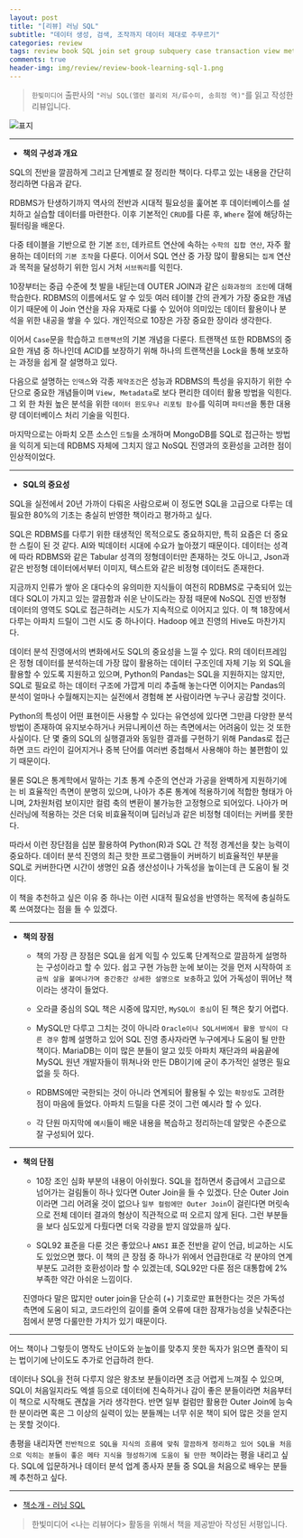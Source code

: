 ```yaml
---  
layout: post  
title: "[리뷰] 러닝 SQL"  
subtitle: "데이터 생성, 검색, 조작까지 데이터 제대로 주무르기"  
categories: review  
tags: review book SQL join set group subquery case transaction view metadata bigdata    
comments: true  
header-img: img/review/review-book-learning-sql-1.png
---  
```

  
> `한빛미디어` 출판사의 `"러닝 SQL(앨런 볼리외 저/류수미, 송희정 역)"`를 읽고 작성한 리뷰입니다.  

![표지](https://theorydb.github.io/assets/img/review/review-book-learning-sql-1.png)  

---

* __책의 구성과 개요__  

SQL의 전반을 깔끔하게 그리고 단계별로 잘 정리한 책이다. 다루고 있는 내용을 간단히 정리하면 다음과 같다.

RDBMS가 탄생하기까지 역사의 전반과 시대적 필요성을 훑어본 후 데이터베이스를 설치하고 실습할 데이터를 마련한다. 이후 기본적인 `CRUD`를 다룬 후, `Where` 절에 해당하는 필터링을 배운다. 

다중 테이블을 기반으로 한 기본 `조인`, 데카르트 연산에 속하는 `수학의 집합 연산`, 자주 활용하는 데이터의 `기본 조작`을 다룬다. 이어서 SQL 연산 중 가장 많이 활용되는 `집계` 연산과 목적을 달성하기 위한 임시 거처 `서브쿼리`를 익힌다.

10장부터는 중급 수준에 첫 발을 내딛는데 OUTER JOIN과 같은 `심화과정의 조인`에 대해 학습한다. RDBMS의 이름에서도 알 수 있듯 여러 테이블 간의 관계가 가장 중요한 개념이기 때문에 이 Join 연산을 자유 자재로 다룰 수 있어야 의미있는 데이터 활용이나 분석을 위한 내공을 쌓을 수 있다. 개인적으로 10장은 가장 중요한 장이라 생각한다. 

이어서 `Case`문을 학습하고 `트랜잭션`의 기본 개념을 다룬다. 트랜잭션 또한 RDBMS의 중요한 개념 중 하나인데 ACID를 보장하기 위해 하나의 트랜잭션을 Lock을 통해 보호하는 과정을 쉽게 잘 설명하고 있다. 

다음으로 설명하는 `인덱스`와 각종 `제약조건`은 성능과 RDBMS의 특성을 유지하기 위한 수단으로 중요한 개념들이며 `View, Metadata`로 보다 편리한 데이터 활용 방법을 익힌다. 그 외 한 차원 높은 분석을 위한 `데이터 윈도우나 리포팅 함수`를 익히며 `파티션`을 통한 대용량 데이터베이스 처리 기술을 익힌다.

마지막으로는 아파치 오픈 소스인 `드릴`을 소개하며 MongoDB를 SQL로 접근하는 방법을 익히게 되는데 RDBMS 자체에 그치지 않고 NoSQL 진영과의 호환성을 고려한 점이 인상적이었다.

---

* __SQL의 중요성__  

SQL을 실전에서 20년 가까이 다뤄온 사람으로써 이 정도면 SQL을 고급으로 다루는 데 필요한 80%의 기초는 충실히 반영한 책이라고 평가하고 싶다.

SQL은 RDBMS를 다루기 위한 태생적인 목적으로도 중요하지만, 특히 요즘은 더 중요한 스킬이 된 것 같다. AI와 빅데이터 시대에 수요가 높아졌기 때문이다. 데이터는 성격에 따라 RDBMS와 같은 Tabular 성격의 정형데이터만 존재하는 것도 아니고, Json과 같은 반정형 데이터에서부터 이미지, 텍스트와 같은 비정형 데이터도 존재한다.

지금까지 인류가 쌓아 온 대다수의 유의미한 지식들이 여전히 RDBMS로 구축되어 있는데다 SQL이 가지고 있는 깔끔함과 쉬운 난이도라는 장점 때문에 NoSQL 진영 반정형 데이터의 영역도 SQL로 접근하려는 시도가 지속적으로 이어지고 있다. 이 책 18장에서 다루는 아파치 드릴이 그런 시도 중 하나이다. Hadoop 에코 진영의 Hive도 마찬가지다. 

데이터 분석 진영에서의 변화에서도 SQL의 중요성을 느낄 수 있다. R의 데이터프레임은 정형 데이터를 분석하는데 가장 많이 활용하는 데이터 구조인데 자체 기능 외 SQL을 활용할 수 있도록 지원하고 있으며, Python의 Pandas는 SQL을 지원하지는 않지만, SQL로 필요로 하는 데이터 구조에 가깝게 미리 추출해 놓는다면 이어지는 Pandas의 분석이 얼마나 수월해지는지는 실전에서 경험해 본 사람이라면 누구나 공감할 것이다. 

Python의 특성이 어떤 표현이든 사용할 수 있다는 유연성에 있다면 그만큼 다양한 분석 방법이 존재하여 유지보수하거나 커뮤니케이션 하는 측면에서는 어려움이 있는 것 또한 사실이다. 단 몇 줄의 SQL의 실행결과와 동일한 결과를 구현하기 위해 Pandas로 접근하면 코드 라인이 길어지거나 중복 단어를 여러번 중첩해서 사용해야 하는 불편함이 있기 때문이다.

물론 SQL은 통계학에서 말하는 기초 통계 수준의 연산과 가공을 완벽하게 지원하기에는 비 효율적인 측면이 분명히 있으며, 나아가 추론 통계에 적용하기에 적합한 형태가 아니며, 2차원처럼 보이지만 컬럼 축의 변환이 불가능한 고정형으로 되어있다. 나아가 머신러닝에 적용하는 것은 더욱 비효율적이며 딥러닝과 같은 비정형 데이터는 커버를 못한다.

따라서 이런 장단점을 십분 활용하여 Python(R)과 SQL 간 적정 경계선을 찾는 능력이 중요하다. 데이터 분석 진영의 최근 핫한 프로그램들이 커버하기 비효율적인 부분을 SQL로 커버한다면 시간이 생명인 요즘 생산성이나 가독성을 높이는데 큰 도움이 될 것이다. 

이 책을 추천하고 싶은 이유 중 하나는 이런 시대적 필요성을 반영하는 목적에 충실하도록 쓰여졌다는 점을 들 수 있겠다.

---

* __책의 장점__  

  + 책의 가장 큰 장점은 SQL을 쉽게 익힐 수 있도록 단계적으로 깔끔하게 설명하는 구성이라고 할 수 있다. 쉽고 구현 가능한 눈에 보이는 것을 먼저 시작하여 `조금씩 살을 붙여나가며 중간중간 상세한 설명으로 보충`하고 있어 가독성이 뛰어난 책이라는 생각이 들었다.

  + 오라클 중심의 SQL 책은 시중에 많지만, `MySQL이 중심`이 된 책은 찾기 어렵다. 
  
  + MySQL만 다루고 그치는 것이 아니라 `Oracle이나 SQL서버에서 활용 방식이 다른 경우` 함께 설명하고 있어 SQL 진영 종사자라면 누구에게나 도움이 될 만한 책이다. MariaDB는 이미 많은 분들이 알고 있듯 아파치 재단과의 싸움끝에 MySQL 원년 개발자들이 뛰쳐나와 만든 DB이기에 굳이 추가적인 설명은 필요 없을 듯 하다.

  + RDBMS에만 국한되는 것이 아니라 연계되어 활용될 수 있는 `확장성`도 고려한 점이 마음에 들었다. 아파치 드릴을 다룬 것이 그런 예시라 할 수 있다. 

  + 각 단원 마지막에 `예시`들이 배운 내용을 복습하고 정리하는데 알맞은 수준으로 잘 구성되어 있다.

---

* __책의 단점__  

  + 10장 조인 심화 부분의 내용이 아쉬웠다. SQL을 접하면서 중급에서 고급으로 넘어가는 걸림돌이 하나 있다면 Outer Join을 들 수 있겠다. 단순 Outer Join이라면 그리 어려울 것이 없으나 `일부 컬럼에만 Outer Join`이 걸린다면 머릿속으로 전체 데이터 결과의 형상이 직관적으로 떠 오르지 않게 된다. 그런 부분들을 보다 심도있게 다뤘다면 더욱 각광을 받지 않았을까 싶다.

  + SQL92 표준을 다룬 것은 좋았으나 `ANSI` 표준 전반을 같이 언급, 비교하는 시도도 있었으면 했다. 이 책의 큰 장점 중 하나가 위에서 언급한대로 각 분야의 연계부분도 고려한 호환성이라 할 수 있겠는데, SQL92만 다룬 점은 대통합에 2% 부족한 약간 아쉬운 느낌이다. 
  
  진영마다 말은 많지만 outer join을 단순히 (+) 기호로만 표현한다는 것은 가독성 측면에 도움이 되고, 코드라인의 길이를 줄여 오류에 대한 잠재가능성을 낮춰준다는 점에서 분명 다룰만한 가치가 있기 때문이다.

---

어느 책이나 그렇듯이 명작도 난이도와 눈높이를 맞추지 못한 독자가 읽으면 졸작이 되는 법이기에 난이도도 추가로 언급하려 한다. 

데이터나 SQL을 전혀 다루지 않은 왕초보 분들이라면 조금 어렵게 느껴질 수 있으며, SQL이 처음일지라도 엑셀 등으로 데이터에 친숙하거나 감이 좋은 분들이라면 처음부터 이 책으로 시작해도 괜찮을 거라 생각한다. 반면 일부 컬럼만 활용한 Outer Join에 능숙한 분이라면 혹은 그 이상의 실력이 있는 분들께는 너무 쉬운 책이 되어 많은 것을 얻지는 못할 것이다.

총평을 내리자면 `전반적으로 SQL을 지식의 흐름에 맞춰 깔끔하게 정리하고 있어 SQL을 처음으로 익히는 분들이 좋은 메타 지식을 형성하기에 도움이 될 만한 책`이라는 평을 내리고 싶다. SQL에 입문하거나 데이터 분석 업계 종사자 분들 중 SQL을 처음으로 배우는 분들께 추천하고 싶다.

---

* [책소개 - 러닝 SQL](http://www.yes24.com/Product/Goods/98388711)

> 한빛미디어 <나는 리뷰어다> 활동을 위해서 책을 제공받아 작성된 서평입니다.